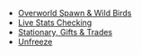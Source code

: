    * [Overworld Spawn & Wild Birds](https://github.com/Manu098vm/Sys-EncounterBot.NET/wiki/LGPE-Overworld-Spawn)
   * [Live Stats Checking](https://github.com/Manu098vm/Sys-EncounterBot.NET/wiki/LGPE-Live-Stats-Checking)
   * [Stationary, Gifts & Trades](https://github.com/Manu098vm/Sys-EncounterBot.NET/wiki/LGPE-Stationary,-Trades-&-Gifts)
   * [Unfreeze](https://github.com/Manu098vm/Sys-EncounterBot.NET/wiki/LGPE-Overworld-Spawn#unfreeze)